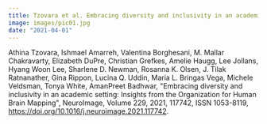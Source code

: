 ```yaml
---
title: Tzovara et al. Embracing diversity and inclusivity in an academic setting: Insights from the Organization for Human Brain Mapping
image: images/pic01.jpg
date: "2021-04-01"
---
```

Athina Tzovara, Ishmael Amarreh, Valentina Borghesani, M. Mallar Chakravarty, Elizabeth DuPre, Christian Grefkes, Amelie Haugg, Lee Jollans, Hyang Woon Lee, Sharlene D. Newman, Rosanna K. Olsen, J. Tilak Ratnanather, Gina Rippon, Lucina Q. Uddin, Maria L. Bringas Vega, Michele Veldsman, Tonya White, AmanPreet Badhwar, "Embracing diversity and inclusivity in an academic setting: Insights from the Organization for Human Brain Mapping", NeuroImage, Volume 229, 2021, 117742, ISSN 1053-8119, https://doi.org/10.1016/j.neuroimage.2021.117742.

<!-- more -->

